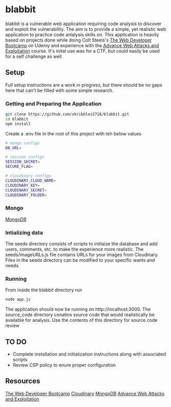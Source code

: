 # blabbit
blabbit is a vulnerable web application requiring code analysis to discover and exploit the vulnerability. The aim is to provide a simple, yet realistic web application to practice code anlalysis skills on. This application is heavily based on projects done while doing Colt Steels's [The Web Developer Bootcamp](https://www.udemy.com/course/the-web-developer-bootcamp/) on Udemy and experience with the [Advance Web Attacks and Exploitation](https://www.offsec.com/courses/web-300/) course. It's inital use was for a CTF, but could easily be used for a self challenge as well.

## Setup
Full setup instructions are a work in progress, but there should be no gaps here that can't be filled with some simple research.

### Getting and Preparing the Application
```sh
git clone https://github.com/skribblez2718/blabbit.git
cd blabbit
npm install
```

Create a .env file in the root of this project with teh below values
```sh
# mongo configs
DB_URL=

# session configs
SESSION_SECRET=
SECURE_FLAG=

# cloudinary configs
CLOUDINARY_CLOUD_NAME=
CLOUDINARY_KEY=
CLOUDINARY_SECRET=
CLOUDINARY_FOLDER=
```

### Mongo
[MongoDB](https://www.mongodb.com/)

### Intializing data
The seeds directory consists of scripts to initlaize the database and add users, comments, etc. to make the experience more realistic. The seeds/imageURLs.js file contains URLs for your images from Cloudinary. Files in the seeds directory can be modified to your specific wants and needs.

### Running
From inside the blabbit directory run

```sh
node app.js
```

The application should now be running on http://localhost:3000. The source_code directory conatins source code that would realistically be available for analysis. Use the contents of this directory for source code review

## TO DO
- Complete installation and initialization instructions along with associated scripts
- Review CSP policy to enure proper configuration

## Resources
[The Web Developer Bootcamp](https://www.udemy.com/course/the-web-developer-bootcamp/)
[Cloudinary](https://console.cloudinary.com)
[MongoDB](https://www.mongodb.com/)
[Advance Web Attacks and Exploitation](https://www.offsec.com/courses/web-300/)